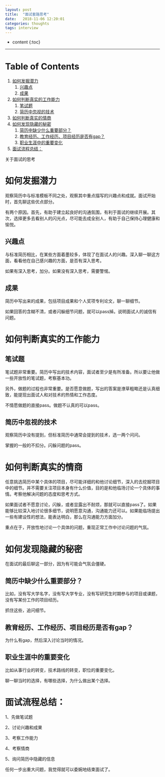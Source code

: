 ```yaml
---
layout: post
title:  "面试套路思考"
date:   2018-11-06 12:20:01
categories: thoughts
tags: interview
---
```


* content
{:toc}

---


# Table of Contents

1.  [如何发掘潜力](#orgf403d58)
    1.  [兴趣点](#orga11deb6)
    2.  [成果](#orgda61d58)
2.  [如何判断真实的工作能力](#org9ad0533)
    1.  [笔试题](#org70eb74f)
    2.  [简历中忽视的技术](#orgbf292f6)
3.  [如何判断真实的情商](#org1448628)
4.  [如何发现隐藏的秘密](#org65e6be7)
    1.  [简历中缺少什么重要部分？](#org7d3bc8b)
    2.  [教育经历、工作经历、项目经历是否有gap？](#org2b8a789)
    3.  [职业生涯中的重要变化](#org4c19619)
5.  [面试流程总结：](#org5f7c02b)

关于面试的思考


<a id="orgf403d58"></a>

# 如何发掘潜力

观察简历中与标准模板不同之处，观察其中重点描写的兴趣点和成就。面试开始时，首先聊这些优点部分。

有两个原因。首先，有助于建立起良好的沟通氛围，有利于面试的继续开展。其次，选择更多去看别人的闪光点，尽可能去成全别人，有助于自己保持心理健康和愉悦。


<a id="orga11deb6"></a>

## 兴趣点

与标准简历相比，在某些方面着墨较多，体现了在面试人的兴趣。深入聊一聊这方面，看看他在自己感兴趣的方面，是否有深入思考。

如果有深入思考，加分。如果没有深入思考，需要警惕。


<a id="orgda61d58"></a>

## 成果

简历中写出来的成果，包括项目成果和个人奖项专利论文，聊一聊细节。

如果回答的含糊不清，或者闪躲细节问题，就可以pass掉。说明面试人的诚信有问题。


<a id="org9ad0533"></a>

# 如何判断真实的工作能力


<a id="org70eb74f"></a>

## 笔试题

笔试题非常重要。简历中写出的技术内容，面试者至少是有所准备。所以要让他做一些开放性的笔试题，考察基本功。

另外，做题的过程也非常重要。是否愿意做题，写出的答案是潦草粗略还是认真细致，能提现出面试人和对技术的热情和工作态度。

不情愿做题的直接pass。做题不认真的可以pass。


<a id="orgbf292f6"></a>

## 简历中忽视的技术

观察简历中没有提到，但标准简历中通常会提到的技术，选一两个问问。

掌握的一般的不扣分。闪躲问题的pass。


<a id="org1448628"></a>

# 如何判断真实的情商

任意挑选简历中某个具体的项目，尽可能详细的和他讨论细节，深入的去挖掘项目中的细节。并不需要关注项目本身有什么价值，目的是和他临场讨论一个具体的事情。考察他解决问题的态度和思考方式。

如果面试者不愿意讨论，闪躲，或者显露出不耐烦，那就可以直接pass了。如果能够比较深入地讨论很多细节，说明愿意沟通，沟通能力还可以。如果能临场提出一些有建设性的想法，能表达明白，那么在沟通能力方面加分。

重点在于，开放性地讨论一个具体的问题，重现正常工作中讨论问题的气氛。


<a id="org65e6be7"></a>

# 如何发现隐藏的秘密

在面试的最后聊这一部分，因为有可能会气氛会僵硬。


<a id="org7d3bc8b"></a>

## 简历中缺少什么重要部分？

比如，没有写大学名字，没有写大学专业，没有写研究生时期参与的项目或课题，没有写某份工作的项目经历。

抓住这些，追问细节。


<a id="org2b8a789"></a>

## 教育经历、工作经历、项目经历是否有gap？

为什么有gap，然后深入讨论当时的情况。


<a id="org4c19619"></a>

## 职业生涯中的重要变化

比如从事行业的转变，技术路线的转变，职位的重要变化。

聊一聊当时的选择，有哪些选择，为什么做出某个选择。


<a id="org5f7c02b"></a>

# 面试流程总结：

1、先做笔试题

2、讨论兴趣和成果

3、考察工作能力

4、考察情商

5、询问简历中隐藏的信息

任何一步出重大问题，我觉得就可以委婉地结束面试了。




